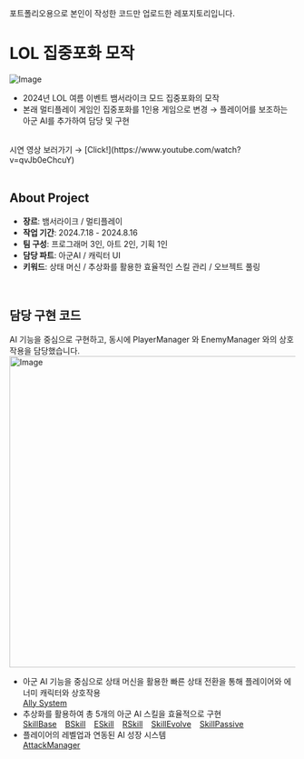 포트폴리오용으로 본인이 작성한 코드만 업로드한 레포지토리입니다.

# LOL 집중포화 모작
![Image](https://github.com/user-attachments/assets/0c313b28-1a03-429b-b14b-a59a6c1bcd69)
- 2024년 LOL 여름 이벤트 뱀서라이크 모드 집중포화의 모작
- 본래 멀티플레이 게임인 집중포화를 1인용 게임으로 변경
        → 플레이어를 보조하는 아군 AI를 추가하여 담당 및 구현
<br/>
시연 영상 보러가기 → [Click!](https://www.youtube.com/watch?v=qvJb0eChcuY)
<br/>
<br/>

## About Project
- **장르**: 뱀서라이크 / 멀티플레이
- **작업 기간**: 2024.7.18 - 2024.8.16
- **팀 구성**: 프로그래머 3인, 아트 2인, 기획 1인
- **담당 파트**: 아군AI / 캐릭터 UI
- **키워드**: 상태 머신 / 추상화를 활용한 효율적인 스킬 관리 / 오브젝트 풀링
<br/>

## 담당 구현 코드
AI 기능을 중심으로 구현하고, 동시에 PlayerManager 와 EnemyManager 와의 상호작용을 담당했습니다.
<img width="791" height="548" alt="Image" src="https://github.com/user-attachments/assets/76e7ad7c-9267-48ec-8bde-3b7a1319549a" />

- 아군 AI 기능을 중심으로 상태 머신을 활용한 빠른 상태 전환을 통해 플레이어와 에너미 캐릭터와 상호작용 <br/>
[Ally System](https://github.com/anditsoon/JipJoongPoHwa/tree/main/2.%20System)
- 추상화를 활용하여 총 5개의 아군 AI 스킬을 효율적으로 구현 <br/>
  [SkillBase](https://github.com/anditsoon/JipJoongPoHwa/blob/main/1.%20Combat/SkillBase.cs) &ensp; [BSkill](https://github.com/anditsoon/JipJoongPoHwa/blob/main/1.%20Combat/BSkill.cs) &ensp; [ESkill](https://github.com/anditsoon/JipJoongPoHwa/blob/main/1.%20Combat/ESkill.cs) &ensp; [RSkill](https://github.com/anditsoon/JipJoongPoHwa/blob/main/1.%20Combat/RSkill.cs) &ensp; [SkillEvolve](https://github.com/anditsoon/JipJoongPoHwa/blob/main/1.%20Combat/SkillEvolve.cs) &ensp; [SkillPassive](https://github.com/anditsoon/JipJoongPoHwa/blob/main/1.%20Combat/SkillPassive.cs)
- 플레이어의 레벨업과 연동된 AI 성장 시스템 <br/>
  [AttackManager](https://github.com/anditsoon/JipJoongPoHwa/blob/main/1.%20Combat/AttackManager.cs)
